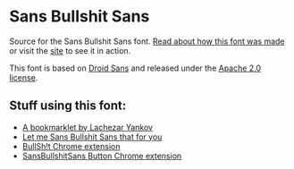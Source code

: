 # Sans Bullshit Sans

Source for the Sans Bullshit Sans font. [Read about how this font was made](http://pixelambacht.nl/2015/sans-bullshit-sans/) or visit the [site](http://www.sansbullshitsans.com/) to see it in action.

This font is based on [Droid Sans](http://www.fontsquirrel.com/fonts/droid-sans) and released under the [Apache 2.0 license](http://www.apache.org/licenses/LICENSE-2.0).

## Stuff using this font:

- [A bookmarklet by Lachezar Yankov](http://dailyffs.com/sansbullshitsans/)
- [Let me Sans Bullshit Sans that for you](http://lmsbstfy.herokuapp.com/)
- [BullSh!t Chrome extension](https://chrome.google.com/webstore/detail/bullsht/gnhiijlfmlhndfhmkeagmalmpmjjpceh)
- [SansBullshitSans Button Chrome extension](https://chrome.google.com/webstore/detail/sansbullshitsans-button/bpbliabakhdhdfbmdchkfinepomhnmbl)
